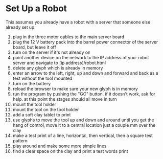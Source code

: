 # Set Up a Robot

This assumes you already have a robot with a server that someone else already set up. 

1. plug in the three motor cables to the main server board
2. plug the 12 V battery pack into the barrel power connector of the server board, but leave it off
3. turn on the server if it's not already on
4. point another device on the network to the IP address of your robot server and navigate to [ip address]/robot.html
5. delete any glyph which is already in memory
6. enter an arrow to the left, right, up and down and forward and back as a test without the tool mounted
7. turn on the battery
8. reload the browser to make sure your new glyph is in memory
9. run the program by pushing the "GO" button. if it doesn't work, ask for help. at this point the stages should all move in turn
10. mount the tool holder
11. mount the tool on the tool holder
12. add a soft clay tablet to print
13. use glyphs to move the tool up and down and around until you get the hang of control, move it to a central location just a couple mm over the clay
14. make a test print of a line, horizontal, then vertical, then a square test pattern
15. play around and make some more simple lines
16. find a clear space on the clay and print a test words print